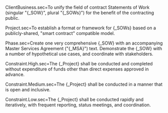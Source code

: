 ClientBusiness.sec=To unify the field of contract Statements of Work (singular "{_SOW}", plural "{_SOWs}") for the benefit of the contracting public.  

Project.sec=To establish a format or framework for {_SOWs} based on a publicly-shared, "smart contract" compatible model.

Phase.sec=Create one very comprehensive {_SOW} with an accompanying Master Services Agreement ("{_MSA}") text.  Demonstrate the {_SOW} with a number of hypothetical use cases, and coordinate with stakeholders. 

Constraint.High.sec=The {_Project} shall be conducted and completed without expenditure of funds other than direct expenses approved in advance.

Constraint.Medium.sec=The {_Project} shall be conducted in a manner that is open and inclusive.

Constraint.Low.sec=The {_Project} shall be conducted rapidly and iteratively, with frequent reporting, status meetings, and coordination.
